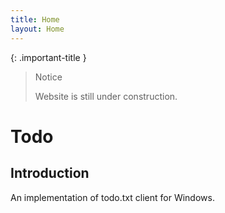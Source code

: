 ```yaml
---
title: Home
layout: Home
---
```

{: .important-title }
> Notice
>
> Website is still under construction.
# Todo

## Introduction

An implementation of todo.txt client for Windows.

